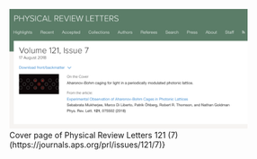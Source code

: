 <br/><br/>

<figure class="image">
<img src="images/PRLcover.png" width="450" />
  <figcaption>Cover page of Physical Review Letters 121 (7)(https://journals.aps.org/prl/issues/121/7)}</figcaption>
</figure>

<br/><br/>
